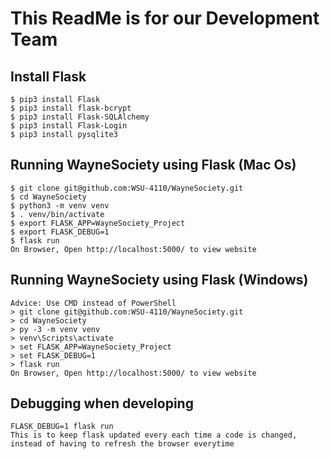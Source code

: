 # This ReadMe is for our Development Team


## Install Flask
```
$ pip3 install Flask
$ pip3 install flask-bcrypt
$ pip3 install Flask-SQLAlchemy
$ pip3 install Flask-Login
$ pip3 install pysqlite3 
```



## Running WayneSociety using Flask (Mac Os)
```
$ git clone git@github.com:WSU-4110/WayneSociety.git
$ cd WayneSociety
$ python3 -m venv venv
$ . venv/bin/activate
$ export FLASK_APP=WayneSociety_Project
$ export FLASK_DEBUG=1
$ flask run
On Browser, Open http://localhost:5000/ to view website
```

## Running WayneSociety using Flask (Windows)
```
Advice: Use CMD instead of PowerShell
> git clone git@github.com:WSU-4110/WayneSociety.git
> cd WayneSociety
> py -3 -m venv venv
> venv\Scripts\activate
> set FLASK_APP=WayneSociety_Project
> set FLASK_DEBUG=1
> flask run
On Browser, Open http://localhost:5000/ to view website
```
## Debugging when developing
```
FLASK_DEBUG=1 flask run
This is to keep flask updated every each time a code is changed, instead of having to refresh the browser everytime
```
